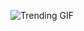 
<!-- GIF_SECTION -->
![Trending GIF](https://media4.giphy.com/media/v1.Y2lkPThiYjIxNzcyNTU5bnRqYXRneGNiYTEza285OXZkcTF1dTRwOHAzcjIxMmgxemNmaSZlcD12MV9naWZzX3NlYXJjaCZjdD1n/gU25raLP4pUu4/giphy.gif)
<!-- END_GIF_SECTION -->
